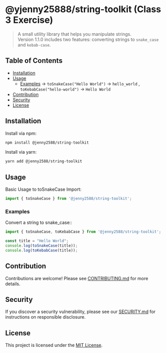 # @yjenny25888/string-toolkit (Class 3 Exercise)

> A small utility library that helps you manipulate strings.  
> Version 1.1.0 includes two features: converting strings to `snake_case` and `kebab-case`.

## Table of Contents

- [Installation](#installation)
- [Usage](#usage)
   - [Examples](#examples) → `toSnakeCase("Hello World")` → `hello_world` , `toKebabCase("hello-world")` -> `Hello World`
- [Contribution](#contribution)
- [Security](#security)
- [License](#license)

## Installation

Install via npm:

```bash
npm install @jenny2588/string-toolkit
```
Install via yarn:

```bash
yarn add @jenny2588/string-toolkit
```

## Usage

Basic Usage to toSnakeCase Import:

```js
import { toSnakeCase } from '@jenny2588/string-toolkit';

```

### Examples

Convert a string to snake_case::

```js
import { toSnakeCase, toKebabCase } from '@jenny2588/string-toolkit';

const title = "Hello World";
console.log(toSnakeCase(title)); 
console.log(toKebabCase(title)); 

```

## Contribution

Contributions are welcome! Please see [CONTRIBUTING.md](./CONTRIBUTING.md) for more details.

## Security

If you discover a security vulnerability, please see our [SECURITY.md](./SECURITY.md) for instructions on responsible disclosure.

## License

This project is licensed under the [MIT License](./LICENSE.md).

